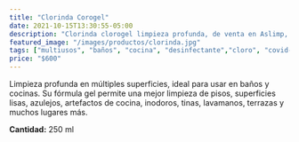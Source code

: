 ```yaml
---
title: "Clorinda Corogel"
date: 2021-10-15T13:30:55-05:00
description: "Clorinda clorogel limpieza profunda, de venta en Aslimp, Iquique, Chile"
featured_image: "/images/productos/clorinda.jpg"
tags: ["multiusos", "baños", "cocina", "desinfectante","cloro", "covid-19"]
price: "$600"
---
```


Limpieza profunda en múltiples superficies, ideal para usar en baños y cocinas. Su fórmula gel permite una mejor limpieza de pisos, superficies lisas, azulejos, artefactos de cocina, inodoros, tinas, lavamanos, terrazas y muchos lugares más.

**Cantidad:** 250 ml
